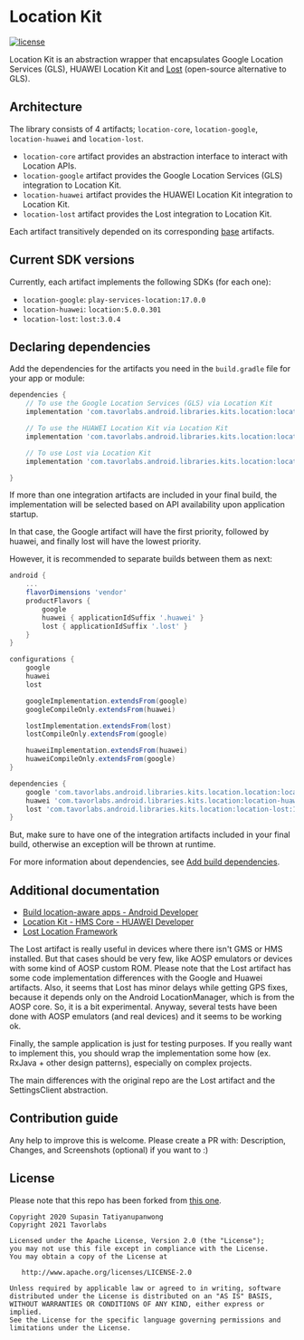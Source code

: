 # Location Kit

[![license](https://img.shields.io/github/license/SupasinTatiyanupanwong/location-kit-android.svg)](https://www.apache.org/licenses/LICENSE-2.0)

Location Kit is an abstraction wrapper that encapsulates Google Location Services (GLS), HUAWEI Location Kit and [Lost](https://github.com/lostzen/lost) (open-source alternative to GLS).

## Architecture

The library consists of 4 artifacts; `location-core`, `location-google`, `location-huawei` and `location-lost`.

* `location-core` artifact provides an abstraction interface to interact with Location APIs.
* `location-google` artifact provides the Google Location Services (GLS) integration to Location Kit.
* `location-huawei` artifact provides the HUAWEI Location Kit integration to Location Kit.
* `location-lost` artifact provides the Lost integration to Location Kit.

Each artifact transitively depended on its corresponding [base](https://github.com/Tavorcl/android-kits-base) artifacts.

## Current SDK versions

Currently, each artifact implements the following SDKs (for each one):

* `location-google`: `play-services-location:17.0.0`
* `location-huawei`: `location:5.0.0.301`
* `location-lost`: `lost:3.0.4`

## Declaring dependencies

Add the dependencies for the artifacts you need in the `build.gradle` file for your app or module:

```groovy
dependencies {
    // To use the Google Location Services (GLS) via Location Kit
    implementation 'com.tavorlabs.android.libraries.kits.location:location-google:1.0.0'

    // To use the HUAWEI Location Kit via Location Kit
    implementation 'com.tavorlabs.android.libraries.kits.location:location-huawei:1.0.0'

    // To use Lost via Location Kit
    implementation 'com.tavorlabs.android.libraries.kits.location:location-lost:1.0.0'

}
```

If more than one integration artifacts are included in your final build, the implementation will be selected based on API availability upon application startup.

In that case, the Google artifact will have the first priority, followed by huawei, and finally lost will have the lowest priority.

However, it is recommended to separate builds between them as next:

```groovy
android {
    ...
    flavorDimensions 'vendor'
    productFlavors {
        google
        huawei { applicationIdSuffix '.huawei' }
        lost { applicationIdSuffix '.lost' }
    }
}

configurations {
    google
    huawei
    lost

    googleImplementation.extendsFrom(google)
    googleCompileOnly.extendsFrom(huawei)

    lostImplementation.extendsFrom(lost)
    lostCompileOnly.extendsFrom(google)

    huaweiImplementation.extendsFrom(huawei)
    huaweiCompileOnly.extendsFrom(google)
}

dependencies {
    google 'com.tavorlabs.android.libraries.kits.location.location:location-google:1.0.0'
    huawei 'com.tavorlabs.android.libraries.kits.location:location-huawei:1.0.0'
    lost 'com.tavorlabs.android.libraries.kits.location:location-lost:1.0.0'
}
```

But, make sure to have one of the integration artifacts included in your final build, otherwise an exception will be thrown at runtime.

For more information about dependencies, see [Add build dependencies](https://developer.android.com/studio/build/dependencies).

## Additional documentation

* [Build location-aware apps - Android Developer](https://developer.android.com/training/location/index.html)
* [Location Kit - HMS Core - HUAWEI Developer](https://developer.huawei.com/consumer/en/hms/huawei-locationkit/)
* [Lost Location Framework](https://github.com/lostzen/lost)

The Lost artifact is really useful in devices where there isn't GMS or HMS installed. But that cases should be very few, like
AOSP emulators or devices with some kind of AOSP custom ROM.
Please note that the Lost artifact has some code implementation differences with the Google and Huawei artifacts. Also, it seems that Lost has
minor delays while getting GPS fixes, because it depends only on the Android LocationManager, which is from the AOSP core.
So, it is a bit experimental. Anyway, several tests have been done with AOSP emulators (and real devices) and it seems to be working ok.

Finally, the sample application is just for testing purposes. If you really want to implement this, you should wrap the implementation
some how (ex. RxJava + other design patterns), especially on complex projects.

The main differences with the original repo are the Lost artifact and the SettingsClient abstraction.

## Contribution guide

Any help to improve this is welcome. Please create a PR with: Description, Changes, and Screenshots (optional) if you want to :)

## License

Please note that this repo has been forked from [this one](https://github.com/SupasinTatiyanupanwong/location-kit-android). 

```
Copyright 2020 Supasin Tatiyanupanwong
Copyright 2021 Tavorlabs

Licensed under the Apache License, Version 2.0 (the "License");
you may not use this file except in compliance with the License.
You may obtain a copy of the License at

   http://www.apache.org/licenses/LICENSE-2.0

Unless required by applicable law or agreed to in writing, software
distributed under the License is distributed on an "AS IS" BASIS,
WITHOUT WARRANTIES OR CONDITIONS OF ANY KIND, either express or implied.
See the License for the specific language governing permissions and
limitations under the License.
```

